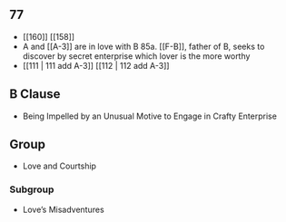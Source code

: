 ## 77
- [[160]] [[158]] 
- A and [[A-3]] are in love with B 85a. [[F-B]], father of B, seeks to discover by secret enterprise which lover is the more worthy
- [[111 | 111 add A-3]] [[112 | 112 add A-3]] 

## B Clause
- Being Impelled by an Unusual Motive to Engage in Crafty Enterprise

## Group
- Love and Courtship

### Subgroup
- Love’s Misadventures

